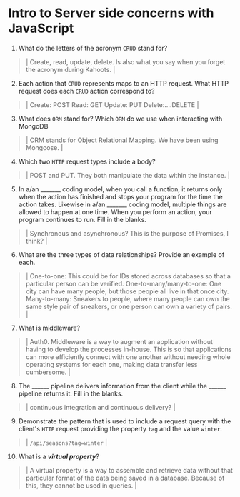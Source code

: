 # Intro to Server side concerns with JavaScript
01. What do the letters of the acronym `CRUD` stand for?

  > | Create, read, update, delete. Is also what you say when you forget the acronym during Kahoots. |

02. Each action that `CRUD` represents maps to an HTTP request. What HTTP request does each `CRUD` action correspond to?

  > | Create: POST
  Read: GET
  Update: PUT
  Delete:....DELETE |

03. What does `ORM` stand for? Which `ORM` do we use when interacting with MongoDB

  > | ORM stands for Object Relational Mapping. We have been using Mongoose. |

04. Which two `HTTP` request types include a body?

  > | POST and PUT. They both manipulate the data within the instance. |

05. In a/an _______ coding model, when you call a function, it returns only when the action has finished and stops your program for the time the action takes. Likewise in a/an _______ coding model, multiple things are allowed to happen at one time. When you perform an action, your program continues to run.  Fill in the blanks.

  > | Synchronous and asynchronous? This is the purpose of Promises, I think? |

06. What are the three types of data relationships? Provide an example of each.

  > | One-to-one: This could be for IDs stored across databases so that a particular person can be verified.
  One-to-many/many-to-one: One city can have many people, but those people all live in that once city.
  Many-to-many: Sneakers to people, where many people can own the same style pair of sneakers, or one person can own a variety of pairs. |

07. What is middleware?

  > | Auth0. Middleware is a way to augment an application without having to develop the processes in-house. This is so that applications can more efficiently connect with one another without needing whole operating systems for each one, making data transfer less cumbersome. |

08. The ______ pipeline delivers information from the client while the ______ pipeline returns it. Fill in the blanks. 

  > | continuous integration and continuous delivery? |

09. Demonstrate the pattern that is used to include a request query with the client's `HTTP` request providing the property `tag` and the value `winter`.

  > | `/api/seasons?tag=winter` |

10. What is a ***virtual property***?

  > | A virtual property is a way to assemble and retrieve data without that particular format of the data being saved in a database. Because of this, they cannot be used in queries. |
